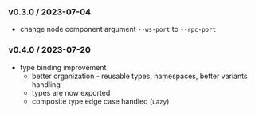 ### v0.3.0 / 2023-07-04
- change node component argument `--ws-port` to `--rpc-port`

### v0.4.0 / 2023-07-20
- type binding improvement
    - better organization - reusable types, namespaces, better variants handling
    - types are now exported
    - composite type edge case handled (`Lazy`)
